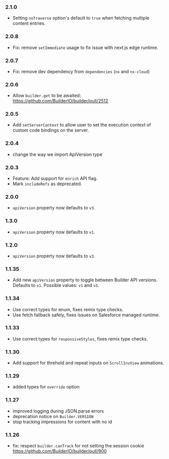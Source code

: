 ### 2.1.0

- Setting `noTraverse` option's default to `true` when fetching multiple content entries.

### 2.0.8

- Fix: remove `setImmediate` usage to fix issue with next.js edge runtime.

### 2.0.7

- Fix: remove dev dependency from `dependencies` (`nx` and `nx-cloud`)

### 2.0.6

- Allow `builder.get` to be awaited: https://github.com/BuilderIO/builder/pull/2512

### 2.0.5

- Add `setServerContext` to allow user to set the execution context of custom code bindings on the server.

### 2.0.4

- change the way we import ApiVersion type

### 2.0.3

- Feature: Add support for `enrich` API flag.
- Mark `includeRefs` as deprecated.

### 2.0.0

- `apiVersion` property now defaults to `v3`.

### 1.3.0

- `apiVersion` property now defaults to `v1`.

### 1.2.0

- `apiVersion` property now defaults to `v3`.

### 1.1.35

- Add new `apiVersion` property to toggle between Builder API versions. Defaults to `v1`. Possible values: `v1` and `v3`.

### 1.1.34

- Use correct types for enum, fixes remix type checks.
- Use fetch fallback safely, fixes issues on Salesforce managed runtime.

### 1.1.33

- Use correct types for `responsiveStyles`, fixes remix type checks.

### 1.1.30

- Add support for threhold and repeat inputs on `ScrollInvView` animations.

### 1.1.29

- added types for `override` option

### 1.1.27

- improved logging during JSON.parse errors
- deprecation notice on `Builder.VERSION`
- stop tracking impressions for content with no id

### 1.1.26

- fix: respect `builder.canTrack` for not setting the session cookie https://github.com/BuilderIO/builder/pull/900
